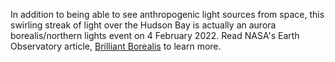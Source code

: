 In addition to being able to see anthropogenic light sources from space, this swirling streak of light over the Hudson Bay is actually an aurora borealis/northern lights event on 4 February 2022. Read NASA's Earth Observatory article, [Brilliant Borealis](https://earthobservatory.nasa.gov/images/149435/brilliant-borealis) to learn more.
